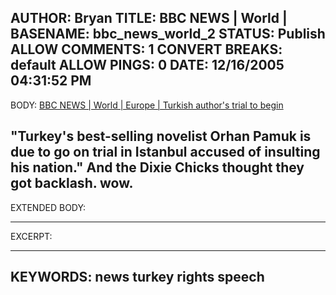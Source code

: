 AUTHOR: Bryan
TITLE: BBC NEWS | World |
BASENAME: bbc_news_world_2
STATUS: Publish
ALLOW COMMENTS: 1
CONVERT BREAKS: __default__
ALLOW PINGS: 0
DATE: 12/16/2005 04:31:52 PM
-----
BODY:
<a title="BBC NEWS | World | Europe | Turkish author's trial to begin" href="http://news.bbc.co.uk/1/hi/world/europe/4533664.stm">BBC NEWS | World | Europe | Turkish author's trial to begin</a>

"Turkey's best-selling novelist Orhan Pamuk is due to go on trial in Istanbul accused of insulting his nation." And the Dixie Chicks thought they got backlash. wow.
-----
EXTENDED BODY:

-----
EXCERPT:

-----
KEYWORDS:
news turkey rights speech
-----


